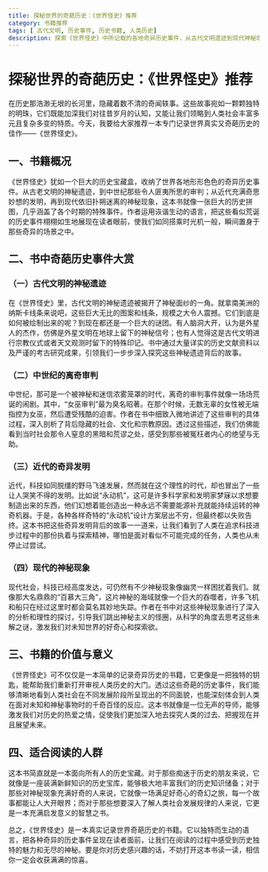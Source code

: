 ```yaml
---
title: 探秘世界的奇葩历史：《世界怪史》推荐
category: 书籍推荐
tags: [ 古代文明, 历史事件, 历史书籍, 人类历史]
description: 探索《世界怪史》中所记载的各地奇异历史事件，从古代文明遗迹到现代神秘现象，这本书带你领略人类社会的多彩与复杂，发现历史的独特魅力。
---
```


# 探秘世界的奇葩历史：《世界怪史》推荐

在历史那浩渺无垠的长河里，隐藏着数不清的奇闻轶事。这些故事宛如一颗颗独特的明珠，它们既能加深我们对往昔岁月的认知，又能让我们领略到人类社会丰富多元且复杂多变的特质。今天，我要给大家推荐一本专门记录世界真实又奇葩历史的佳作——《世界怪史》。

## 一、书籍概况
《世界怪史》犹如一个巨大的历史宝藏盒，收纳了世界各地形形色色的奇异历史事件。从古老文明的神秘遗迹，到中世纪那些令人匪夷所思的审判；从近代充满奇思妙想的发明，再到现代依旧扑朔迷离的神秘现象，这本书就像一张巨大的历史拼图，几乎涵盖了各个时期的特殊事件。作者运用诙谐生动的语言，把这些看似荒诞的历史事件栩栩如生地展现在读者眼前，使我们如同搭乘时光机一般，瞬间置身于那些奇异的场景之中。

## 二、书中奇葩历史事件大赏

### （一）古代文明的神秘遗迹
在《世界怪史》里，古代文明的神秘遗迹被揭开了神秘面纱的一角。就拿南美洲的纳斯卡线条来说吧，这些巨大无比的图案和线条，规模之大令人震撼。它们到底是如何被绘制出来的呢？到现在都还是一个巨大的谜团。有人脑洞大开，认为是外星人的杰作，仿佛是外星文明在地球上留下的神秘信号；也有人觉得这是古代文明进行宗教仪式或者天文观测时留下的特殊印记。书中通过大量详实的历史文献资料以及严谨的考古研究成果，引领我们一步步深入探究这些神秘遗迹背后的故事。

### （二）中世纪的离奇审判
中世纪，那可是一个被神秘和迷信浓雾笼罩的时代，离奇的审判事件就像一场场荒诞的闹剧。其中，“女巫审判”最为臭名昭著。在那个时候，无数无辜的女性被无端指控为女巫，然后遭受残酷的迫害。作者在书中细致入微地讲述了这些审判的具体过程，深入剖析了背后隐藏的社会、文化和宗教原因。透过这些描述，我们仿佛能看到当时社会那令人窒息的黑暗和荒谬之处，感受到那些被冤枉者内心的绝望与无助。

### （三）近代的奇异发明
近代，科技如同脱缰的野马飞速发展，然而就在这个理性的时代，却也冒出了一些让人哭笑不得的发明。比如说“永动机”，这可是许多科学家和发明家梦寐以求想要制造出来的东西，他们幻想着能创造出一种永远不需要能源补充就能持续运转的神奇机器。于是，各种各样奇特的“永动机”设计方案层出不穷，但最终都以失败告终。这本书把这些奇异发明背后的故事一一道来，让我们看到了人类在追求科技进步过程中的那份执着与探索精神，哪怕是面对看似不可能完成的任务，人类也从未停止过尝试。

### （四）现代的神秘现象
现代社会，科技已经高度发达，可仍然有不少神秘现象像幽灵一样困扰着我们。就像那大名鼎鼎的“百慕大三角”，这片神秘的海域就像一个巨大的吞噬者，许多飞机和船只在经过这里时都会莫名其妙地失踪。作者在书中对这些神秘现象进行了深入的分析和理性的探讨，引导我们跳出神秘主义的怪圈，从科学的角度去思考这些未解之谜，激发我们对未知世界的好奇心和探索欲。

## 三、书籍的价值与意义
《世界怪史》可不仅仅是一本简单的记录奇异历史的书籍，它更像是一把独特的钥匙，能帮助我们重新打开审视人类历史的大门。透过这些奇葩的历史事件，我们能够清晰地看到人类社会在不同发展阶段所呈现出的不同面貌，也能深刻体会到人类在面对未知和神秘事物时的千奇百怪的反应。这本书就像是一位无声的导师，能够激发我们对历史的热爱之情，促使我们更加深入地去探究人类的过去、把握现在并且展望未来。

## 四、适合阅读的人群
这本书简直就是一本面向所有人的历史宝藏。对于那些痴迷于历史的朋友来说，它就像是一座装满新鲜知识的历史宝库，能够极大地丰富我们的历史知识储备；对于那些对神秘现象充满好奇的人来说，它就像一场满足好奇心的奇幻之旅，每一个故事都能让人大开眼界；而对于那些想要深入了解人类社会发展规律的人来说，它更是一本充满启发意义的智慧之书。

总之，《世界怪史》是一本真实记录世界奇葩历史的书籍。它以独特而生动的语言，把各种奇异的历史事件呈现在读者面前，让我们在阅读的过程中感受到历史独特的魅力和无尽的神秘。要是你对历史感兴趣的话，不妨打开这本书读一读，相信你一定会收获满满的惊喜。